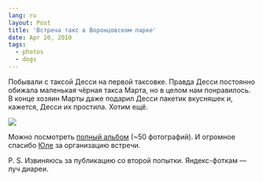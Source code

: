 ```yaml
---
lang: ru
layout: Post
title: 'Встреча такс в Воронцовском парке'
date: Apr 20, 2010
tags:
  - photos
  - dogs
---
```


Побывали с таксой Десси на первой таксовке. Правда Десси постоянно обижала маленькая чёрная такса Марта, но в целом нам понравилось. В конце хозяин Марты даже подарил Десси пакетик вкусняшек и, кажется, Десси их простила. Хотим ещё.

![](http://wow.sapegin.me/1G2n0D1v3U06/2010-04-17-5D-5861-Artem-Sapegin.jpg)

Можно посмотреть [полный альбом](http://fotki.yandex.ru/users/artemsapegin/album/94546/ "Встреча такс в Воронцовском парке") (~50 фотографий). И огромное спасибо [Юле](http://ph-t-grapher.livejournal.com/) за организацию встречи.

P. S. Извиняюсь за публикацию со второй попытки. Яндекс-фоткам — луч диареи.
